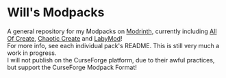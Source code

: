 # Will's Modpacks
A general repository for my Modpacks on [Modrinth](https://modrinth.com/user/willidieente), currently including [All Of Create](https://github.com/WilliDieEnte/modpacks/blob/main/All-Of-Create.md), [Chaotic Create](https://github.com/WilliDieEnte/modpacks/blob/main/Chaotic-Create.md) and [LabyMod](https://github.com/WilliDieEnte/modpacks/blob/main/Laby-Mod.md)!
<br> For more info, see each individual pack's README. This is still very much a work in progress.
<br>I will not publish on the CurseForge platform, due to their awful practices, but support the CurseForge Modpack Format!
